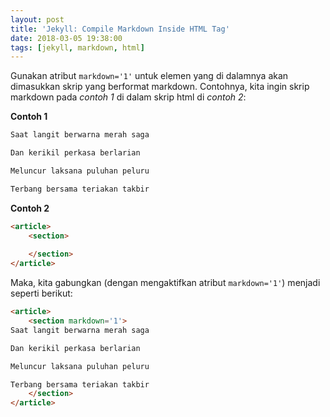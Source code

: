 ```yaml
---
layout: post
title: 'Jekyll: Compile Markdown Inside HTML Tag'
date: 2018-03-05 19:38:00
tags: [jekyll, markdown, html]
---
```


Gunakan atribut `markdown='1'` untuk elemen yang di dalamnya akan dimasukkan skrip yang berformat markdown. Contohnya, kita ingin skrip markdown pada _contoh 1_ di dalam skrip html di _contoh 2_:

__Contoh 1__

```markdown
Saat langit berwarna merah saga

Dan kerikil perkasa berlarian

Meluncur laksana puluhan peluru

Terbang bersama teriakan takbir
```

__Contoh 2__

```html
<article>
	<section>
		
	</section>
</article>
```

Maka, kita gabungkan (dengan mengaktifkan atribut `markdown='1'`) menjadi seperti berikut:

```html
<article>
	<section markdown='1'>
Saat langit berwarna merah saga

Dan kerikil perkasa berlarian

Meluncur laksana puluhan peluru

Terbang bersama teriakan takbir	
	</section>
</article>
```